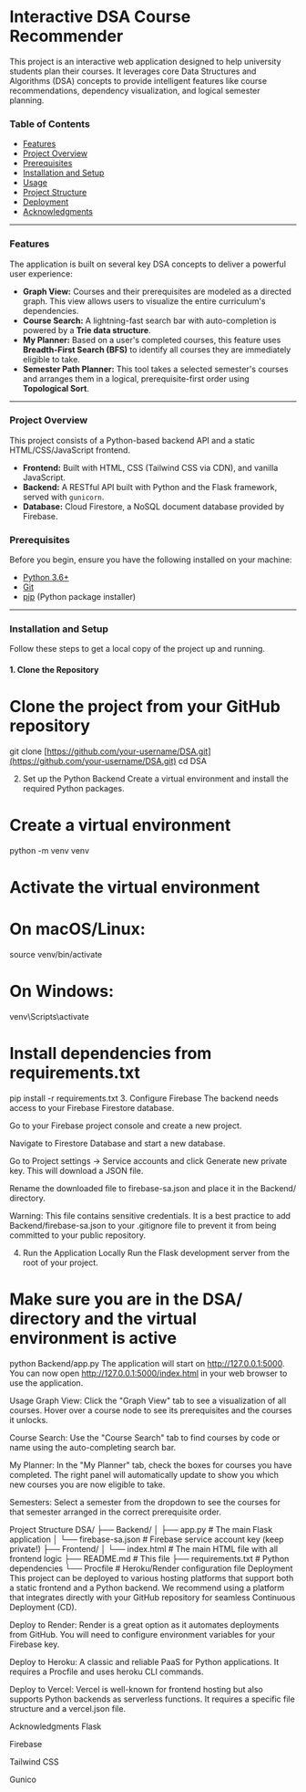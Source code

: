 # Interactive DSA Course Recommender

This project is an interactive web application designed to help university students plan their courses. It leverages core Data Structures and Algorithms (DSA) concepts to provide intelligent features like course recommendations, dependency visualization, and logical semester planning.

### Table of Contents
- [Features](#features)
- [Project Overview](#project-overview)
- [Prerequisites](#prerequisites)
- [Installation and Setup](#installation-and-setup)
- [Usage](#usage)
- [Project Structure](#project-structure)
- [Deployment](#deployment)
- [Acknowledgments](#acknowledgments)

---

### Features

The application is built on several key DSA concepts to deliver a powerful user experience:

-   **Graph View:** Courses and their prerequisites are modeled as a directed graph. This view allows users to visualize the entire curriculum's dependencies.
-   **Course Search:** A lightning-fast search bar with auto-completion is powered by a **Trie data structure**.
-   **My Planner:** Based on a user's completed courses, this feature uses **Breadth-First Search (BFS)** to identify all courses they are immediately eligible to take.
-   **Semester Path Planner:** This tool takes a selected semester's courses and arranges them in a logical, prerequisite-first order using **Topological Sort**.

---

### Project Overview

This project consists of a Python-based backend API and a static HTML/CSS/JavaScript frontend.

-   **Frontend:** Built with HTML, CSS (Tailwind CSS via CDN), and vanilla JavaScript.
-   **Backend:** A RESTful API built with Python and the Flask framework, served with `gunicorn`.
-   **Database:** Cloud Firestore, a NoSQL document database provided by Firebase.

### Prerequisites

Before you begin, ensure you have the following installed on your machine:
-   [Python 3.6+](https://www.python.org/)
-   [Git](https://git-scm.com/downloads)
-   [pip](https://pip.pypa.io/en/stable/installation/) (Python package installer)

---

### Installation and Setup

Follow these steps to get a local copy of the project up and running.

#### 1. Clone the Repository


# Clone the project from your GitHub repository
git clone [https://github.com/your-username/DSA.git](https://github.com/your-username/DSA.git)
cd DSA

2. Set up the Python Backend
Create a virtual environment and install the required Python packages.

# Create a virtual environment
python -m venv venv

# Activate the virtual environment
# On macOS/Linux:
source venv/bin/activate
# On Windows:
venv\Scripts\activate

# Install dependencies from requirements.txt
pip install -r requirements.txt
3. Configure Firebase
The backend needs access to your Firebase Firestore database.

Go to your Firebase project console and create a new project.

Navigate to Firestore Database and start a new database.

Go to Project settings -> Service accounts and click Generate new private key. This will download a JSON file.

Rename the downloaded file to firebase-sa.json and place it in the Backend/ directory.

Warning: This file contains sensitive credentials. It is a best practice to add Backend/firebase-sa.json to your .gitignore file to prevent it from being committed to your public repository.

4. Run the Application Locally
Run the Flask development server from the root of your project.


# Make sure you are in the DSA/ directory and the virtual environment is active
python Backend/app.py
The application will start on http://127.0.0.1:5000. You can now open http://127.0.0.1:5000/index.html in your web browser to use the application.

Usage
Graph View: Click the "Graph View" tab to see a visualization of all courses. Hover over a course node to see its prerequisites and the courses it unlocks.

Course Search: Use the "Course Search" tab to find courses by code or name using the auto-completing search bar.

My Planner: In the "My Planner" tab, check the boxes for courses you have completed. The right panel will automatically update to show you which new courses you are now eligible to take.

Semesters: Select a semester from the dropdown to see the courses for that semester arranged in the correct prerequisite order.

Project Structure
DSA/
├── Backend/
│   ├── app.py              # The main Flask application
│   └── firebase-sa.json    # Firebase service account key (keep private!)
├── Frontend/
│   └── index.html          # The main HTML file with all frontend logic
├── README.md               # This file
├── requirements.txt        # Python dependencies
└── Procfile                # Heroku/Render configuration file
Deployment
This project can be deployed to various hosting platforms that support both a static frontend and a Python backend. We recommend using a platform that integrates directly with your GitHub repository for seamless Continuous Deployment (CD).

Deploy to Render: Render is a great option as it automates deployments from GitHub. You will need to configure environment variables for your Firebase key.

Deploy to Heroku: A classic and reliable PaaS for Python applications. It requires a Procfile and uses heroku CLI commands.

Deploy to Vercel: Vercel is well-known for frontend hosting but also supports Python backends as serverless functions. It requires a specific file structure and a vercel.json file.

Acknowledgments
Flask

Firebase

Tailwind CSS

Gunico
